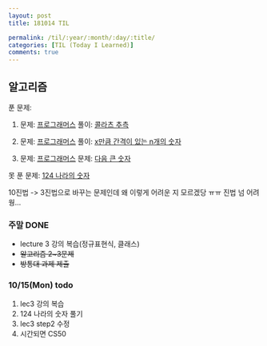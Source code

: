 ```yaml
---
layout: post
title: 181014 TIL

permalink: /til/:year/:month/:day/:title/
categories: [TIL (Today I Learned)]
comments: true
---
```


## 알고리즘

푼 문제: 
1) 문제: [프로그래머스](https://programmers.co.kr/learn/courses/30/lessons/12943?language=javascript) 풀이: [콜라츠 추측](https://gist.github.com/developersoom/1a3083d657d63a7c6e96262542ccaac0)

2) 문제: [프로그래머스](https://programmers.co.kr/learn/courses/30/lessons/12954?language=javascript) 풀이: [x만큼 간격이 있는 n개의 숫자](https://gist.github.com/developersoom/318c50f5d9392a58ef078a890bbcf343)

3) 문제: [프로그래머스](https://programmers.co.kr/learn/courses/30/lessons/12911?language=javascript)
문제: [다음 큰 숫자](https://gist.github.com/developersoom/b9aa162c2f4f26e2eb4f866198a662a0)

못 푼 문제: 
[124 나라의 숫자](https://programmers.co.kr/learn/courses/30/lessons/12899?language=javascript)

10진법 -> 3진법으로 바꾸는 문제인데 왜 이렇게 어려운 지 모르겠당 ㅠㅠ 진법 넘 어려웡... 

### **주말 DONE**
- lecture 3 강의 복습(정규표현식, 클래스)
- ~~알고리즘 2~3문제~~
- ~~방통대 과제 제출~~

### **10/15(Mon) todo**
1. lec3 강의 복습
2. 124 나라의 숫자 풀기
3. lec3 step2 수정
4. 시간되면 CS50 
